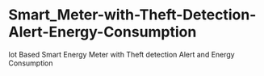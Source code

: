 # Smart_Meter-with-Theft-Detection-Alert-Energy-Consumption
Iot Based Smart Energy Meter with Theft detection Alert and Energy Consumption

